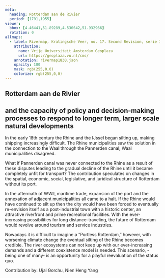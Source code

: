 ```yaml
---
meta:
  heading: Rotterdam aan de Rivier
  period: [1701,1955]
viewer:
  bbox: [4.46441,51.89289,4.530642,51.932966]
  rotation: 0
allmaps:
  - label: Rivermap, Kralingsche Veer, no. 17. Second Revision, serie II, 1936. Scale 1:5,000. Geoplaza, VU Amsterdam. Signature LL.11007gk.
    attribution:
      name: Vrije Universiteit Amsterdam Geoplaza
      url: https://geoplaza.vu.nl/cms/
    annotation: rivermap1830.json
    opacity: 100
    mask: rgb(255,0,0)
    colorize: rgb(255,0,0)
---
```

## Rotterdam aan de Rivier

## and the capacity of policy and decision-making processes to respond to longer term, larger scale natural developments

In the early 18th century the Rhine and the IJssel began silting up, making shipping increasingly difficult. The Rhine municipalities saw the solution in the connection to the Waal through the Pannerden canal, Waal municipalities disagreed. 

What if Pannerden canal was never connected to the Rhine as a result of these disputes leading to the gradual decline of the Rhine until it became completely unfit for transport? The contribution speculates on changes in the spatial, economic, social, legislative, and juridical structure of Rotterdam without its port.

In the aftermath of WWll, maritime trade, expansion of the port and the annexation of adjacent municipalities all came to a halt. If the Rhine would have continued to silt up then the city would have been forced to eventually re-envision itself as a post-industrial town with a historic center, an attractive riverfront and prime recreational facilities. With the ever-increasing possibilities for long distance-traveling, the future of Rotterdam would revolve around tourism and service industries. 

Nowadays it is difficult to imagine a “Portless Rotterdam,” however, with worsening climate change the eventual silting of the Rhine becomes credible. The river ecosystems can not keep up with our ever-increasing demands and a different coexistence model is needed. This scenario, -being one of many- is an opportunity for a playful reevaluation of the status quo.


Contribution by:
Ujal Gorchu, Nien Heng Yang

